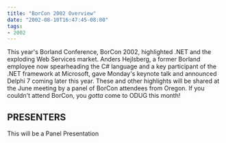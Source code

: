 ```yaml
---
title: "BorCon 2002 Overview"
date: "2002-08-10T16:47:45-08:00"
tags:
- 2002
---
```


This year's Borland Conference, BorCon 2002, highlighted .NET and the exploding Web Services market.  Anders Hejlsberg, a former Borland employee now spearheading the C# language and a key participant of the .NET framework at Microsoft, gave Monday's keynote talk and announced Delphi 7 coming later this year. These and other highlights will be shared at the June meeting by a panel of BorCon attendees from Oregon.  If you couldn't attend BorCon, you *gotta* come to ODUG this month!

## PRESENTERS ##

This will be a Panel Presentation
